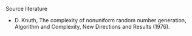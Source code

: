 Source literature
- D. Knuth, The complexity of nonuniform random number generation, Algorithm and Complexity, New Directions and Results (1976).
